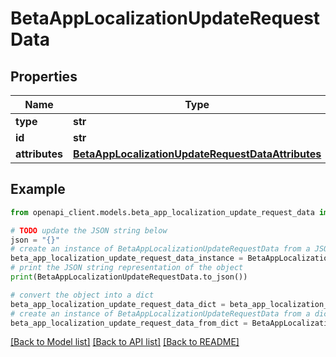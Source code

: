 # BetaAppLocalizationUpdateRequestData


## Properties

Name | Type | Description | Notes
------------ | ------------- | ------------- | -------------
**type** | **str** |  | 
**id** | **str** |  | 
**attributes** | [**BetaAppLocalizationUpdateRequestDataAttributes**](BetaAppLocalizationUpdateRequestDataAttributes.md) |  | [optional] 

## Example

```python
from openapi_client.models.beta_app_localization_update_request_data import BetaAppLocalizationUpdateRequestData

# TODO update the JSON string below
json = "{}"
# create an instance of BetaAppLocalizationUpdateRequestData from a JSON string
beta_app_localization_update_request_data_instance = BetaAppLocalizationUpdateRequestData.from_json(json)
# print the JSON string representation of the object
print(BetaAppLocalizationUpdateRequestData.to_json())

# convert the object into a dict
beta_app_localization_update_request_data_dict = beta_app_localization_update_request_data_instance.to_dict()
# create an instance of BetaAppLocalizationUpdateRequestData from a dict
beta_app_localization_update_request_data_from_dict = BetaAppLocalizationUpdateRequestData.from_dict(beta_app_localization_update_request_data_dict)
```
[[Back to Model list]](../README.md#documentation-for-models) [[Back to API list]](../README.md#documentation-for-api-endpoints) [[Back to README]](../README.md)



